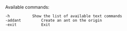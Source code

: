 Available commands:

	-h			Show the list of available text commands
	-addant			Create an ant on the origin 
	-exit			Exit

